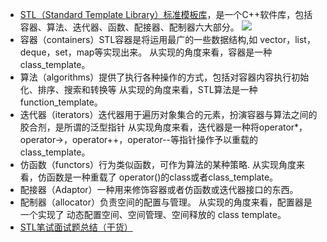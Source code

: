 - [STL（Standard Template Library）标准模板库](https://github.com/selfboot/CS_Offer/blob/master/C%2B%2B/STL.md)，是一个C++软件库，包括容器、算法、迭代器、函数、配接器、配制器六大部分。
![](https://camo.githubusercontent.com/cc158069ddd6be9d395b84b27e5c743f53c3636d/68747470733a2f2f63732d6f666665722d313235313733363636342e636f732e61702d6265696a696e672e6d7971636c6f75642e636f6d2f432b2b5f53544c5f312e706e67)
- 容器（containers）STL容器是将运用最广的一些数据结构,如 vector，list，deque，set，map等实现出来。  从实现的角度来看，容器是一种class_template。
- 算法（algorithms）提供了执行各种操作的方式，包括对容器内容执行初始化、排序、搜索和转换等 从实现的角度来看，STL算法是一种function_template。
- 迭代器（iterators）迭代器用于遍历对象集合的元素，扮演容器与算法之间的胶合剂，是所谓的泛型指针 从实现角度来看，迭代器是一种将operator*，operator->，operator++，operator--等指针操作予以重载的class_template。
- 仿函数（functors）行为类似函数，可作为算法的某种策略. 从实现角度来看，仿函数是一种重载了 operator()的class或者class_template。
- 配接器（Adaptor）一种用来修饰容器或者仿函数或迭代器接口的东西。
- 配制器（allocator）负责空间的配置与管理。 从实现的角度来看，配置器是一个实现了 动态配置空间、空间管理、空间释放的 class template。
- [STL笔试面试题总结（干货）](http://www.ishenping.com/ArtInfo/275544.html)

